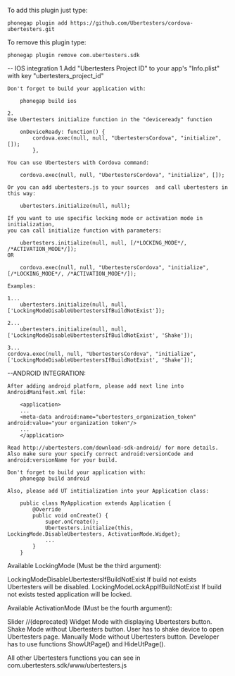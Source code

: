
To add this plugin just type:

	phonegap plugin add https://github.com/Ubertesters/cordova-ubertesters.git
			
To remove this plugin type:
	
	phonegap plugin remove com.ubertesters.sdk

-- IOS integration
    1.Add "Ubertesters Project ID" to your app's "Info.plist" with key "ubertesters_project_id"

    Don't forget to build your application with:

        phonegap build ios

    2.
    Use Ubertesters initialize function in the "deviceready" function

        onDeviceReady: function() {
            cordova.exec(null, null, "UbertestersCordova", "initialize", []);
            },

    You can use Ubertesters with Cordova command:

        cordova.exec(null, null, "UbertestersCordova", "initialize", []);

    Or you can add ubertesters.js to your sources  and call ubertesters in this way:

        ubertesters.initialize(null, null);

    If you want to use specific locking mode or activation mode in initialization,
    you can call initialize function with parameters:

        ubertesters.initialize(null, null, [/*LOCKING_MODE*/, /*ACTIVATION_MODE*/]);
    OR

        cordova.exec(null, null, "UbertestersCordova", "initialize", [/*LOCKING_MODE*/, /*ACTIVATION_MODE*/]);

    Examples:

    1...
        ubertesters.initialize(null, null, ['LockingModeDisableUbertestersIfBuildNotExist']);

    2...
        ubertesters.initialize(null, null, ['LockingModeDisableUbertestersIfBuildNotExist', 'Shake']);

    3...
    cordova.exec(null, null, "UbertestersCordova", "initialize",
    ['LockingModeDisableUbertestersIfBuildNotExist', 'Shake']);

--ANDROID INTEGRATION:

	After adding android platform, please add next line into AndroidManifest.xml file:

		<application>
		...
		<meta-data android:name="ubertesters_organization_token" android:value="your organization token"/>
		...
		</application>

	Read http://ubertesters.com/download-sdk-android/ for more details.
	Also make sure your specify correct android:versionCode and android:versionName for your build.

	Don't forget to build your application with:
		phonegap build android

    Also, please add UT intitialization into your Application class:

        public class MyApplication extends Application {
            @Override
            public void onCreate() {
                super.onCreate();
                Ubertesters.initialize(this, LockingMode.DisableUbertesters, ActivationMode.Widget);
                ...
            }
        }



Available LockingMode (Must be the third argument): 

LockingModeDisableUbertestersIfBuildNotExist
If build not exists Ubertesters will be disabled.
LockingModeLockAppIfBuildNotExist
If build not exists tested application will be locked.

Available ActivationMode (Must be the fourth argument):

Slider //(deprecated)
Widget
Mode with displaying Ubertesters button.
Shake
Mode without Ubertesters button. User has to shake device to open Ubertesters page.
Manually
Mode without Ubertesters button. Developer has to use functions ShowUtPage() and HideUtPage().

All other Ubertesters functions you can see in com.ubertesters.sdk/www/ubertesters.js

